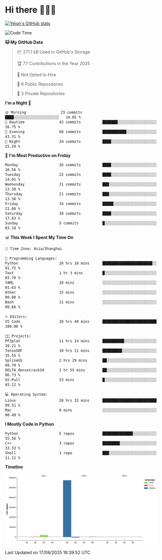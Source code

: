 # Hi there 👋👋👋


<!-- <img height="195px" src="https://github-readme-stats.vercel.app/api?username=yejun688&count_private=true&show_icons=true&hide_rank=true&title_color=0969da&bg_color=ffffff00&text_color=57606a&disable_animations=true"><img height="195px" src="https://github-readme-stats.vercel.app/api/top-langs?username=yejun688&layout=compact&title_color=0969da&bg_color=ffffff00&text_color=57606a"> -->

[![Yejun's GitHub stats](https://github-readme-stats.vercel.app/api?username=yejun688)](https://github.com/yejun688/github-readme-stats)

<!---
yejun688/yejun688 is a ✨ special ✨ repository because its `README.md` (this file) appears on your GitHub profile.
You can click the Preview link to take a look at your changes.
--->

<!--START_SECTION:waka-->
![Code Time](http://img.shields.io/badge/Code%20Time-1%2C556%20hrs%2042%20mins-blue)

**🐱 My GitHub Data** 

> 📦 271.1 kB Used in GitHub's Storage 
 > 
> 🏆 77 Contributions in the Year 2025
 > 
> 🚫 Not Opted to Hire
 > 
> 📜 6 Public Repositories 
 > 
> 🔑 3 Private Repositories 
 > 
**I'm a Night 🦉** 

```text
🌞 Morning                23 commits          ████░░░░░░░░░░░░░░░░░░░░░   14.65 % 
🌆 Daytime                42 commits          ███████░░░░░░░░░░░░░░░░░░   26.75 % 
🌃 Evening                68 commits          ███████████░░░░░░░░░░░░░░   43.31 % 
🌙 Night                  24 commits          ████░░░░░░░░░░░░░░░░░░░░░   15.29 % 
```
📅 **I'm Most Productive on Friday** 

```text
Monday                   26 commits          ████░░░░░░░░░░░░░░░░░░░░░   16.56 % 
Tuesday                  22 commits          ████░░░░░░░░░░░░░░░░░░░░░   14.01 % 
Wednesday                21 commits          ███░░░░░░░░░░░░░░░░░░░░░░   13.38 % 
Thursday                 21 commits          ███░░░░░░░░░░░░░░░░░░░░░░   13.38 % 
Friday                   34 commits          █████░░░░░░░░░░░░░░░░░░░░   21.66 % 
Saturday                 28 commits          ████░░░░░░░░░░░░░░░░░░░░░   17.83 % 
Sunday                   5 commits           █░░░░░░░░░░░░░░░░░░░░░░░░   03.18 % 
```


📊 **This Week I Spent My Time On** 

```text
🕑︎ Time Zone: Asia/Shanghai

💬 Programming Languages: 
Python                   26 hrs 18 mins      ███████████████████████░░   91.75 % 
Text                     1 hr 3 mins         █░░░░░░░░░░░░░░░░░░░░░░░░   03.70 % 
YAML                     28 mins             ░░░░░░░░░░░░░░░░░░░░░░░░░   01.63 % 
Other                    15 mins             ░░░░░░░░░░░░░░░░░░░░░░░░░   00.88 % 
Bash                     11 mins             ░░░░░░░░░░░░░░░░░░░░░░░░░   00.66 % 

🔥 Editors: 
VS Code                  28 hrs 40 mins      █████████████████████████   100.00 % 

🐱‍💻 Projects: 
PF3plat                  11 hrs 14 mins      ██████████░░░░░░░░░░░░░░░   39.21 % 
TensoSDF                 10 hrs 11 mins      █████████░░░░░░░░░░░░░░░░   35.55 % 
SplineGS                 2 hrs 29 mins       ██░░░░░░░░░░░░░░░░░░░░░░░   08.70 % 
DELTA_densetrack3d       1 hr 55 mins        ██░░░░░░░░░░░░░░░░░░░░░░░   06.73 % 
GS-Pull                  53 mins             █░░░░░░░░░░░░░░░░░░░░░░░░   03.12 % 

💻 Operating System: 
Linux                    28 hrs 32 mins      █████████████████████████   99.51 % 
Mac                      8 mins              ░░░░░░░░░░░░░░░░░░░░░░░░░   00.49 % 
```

**I Mostly Code in Python** 

```text
Python                   5 repos             ██████████████░░░░░░░░░░░   55.56 % 
C++                      3 repos             ████████░░░░░░░░░░░░░░░░░   33.33 % 
Shell                    1 repo              ███░░░░░░░░░░░░░░░░░░░░░░   11.11 % 
```



**Timeline**

![Lines of Code chart](https://raw.githubusercontent.com/yejun688/yejun688/main/assets/bar_graph.png)


 Last Updated on 17/08/2025 18:39:52 UTC
<!--END_SECTION:waka-->

